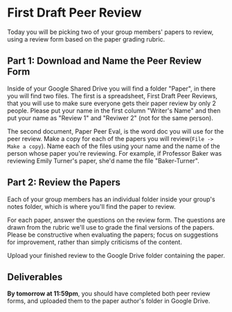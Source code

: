 # First Draft Peer Review

Today you will be picking two of your group members' papers to review, using a review form based on the paper grading rubric.

## Part 1: Download and Name the Peer Review Form

Inside of your Google Shared Drive you will find a folder "Paper", in there you will find two files. The first is a spreadsheet, First Draft Peer Reviews, that you will use to make sure everyone gets their paper review by only 2 people. Please put your name in the first column "Writer's Name" and then put your name as "Review 1" and "Reviwer 2" (not for the same person).

The second document, Paper Peer Eval, is the word doc you will use for the peer review. Make a copy for each of the papers you will review(`File -> Make a copy`). Name each of the files using your name and the name of the person whose paper you're reviewing. For example, if Professor Baker was reviewing Emily Turner's paper, she'd name the file "Baker-Turner".

## Part 2: Review the Papers

Each of your group members has an individual folder inside your group's notes folder, which is where you'll find the paper to review.

For each paper, answer the questions on the review form. The questions are drawn from the rubric we'll use to grade the final versions of the papers. Please be constructive when evaluating the papers; focus on suggestions for improvement, rather than simply criticisms of the content.

Upload your finished review to the Google Drive folder containing the paper.

## Deliverables

**By tomorrow at 11:59pm**, you should have completed both peer review forms, and uploaded them to the paper author's folder in Google Drive.

